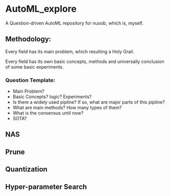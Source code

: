 # AutoML_explore
A Question-driven AutoML repository for nuoob, which is, myself.

## Methodology:
Every field has its main problem, which resulting a Holy Grail.

Every field has its own basic concepts, methods and universally conclusion of some basic experiments.
### Question Template:
- Main Problem?
- Basic Concepts? logic? Experiments?
- Is there a widely used pipline? If so, what are major parts of this pipline?
- What are main methods? How many types of them?
- What is the consensus until now?
- SOTA?
## NAS

## Prune

## Quantization

## Hyper-parameter Search
